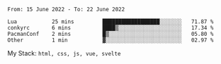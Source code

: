 <!--START_SECTION:waka-->

```text
From: 15 June 2022 - To: 22 June 2022

Lua           25 mins         ██████████████████░░░░░░░   71.87 %
conkyrc       6 mins          ████▒░░░░░░░░░░░░░░░░░░░░   17.34 %
PacmanConf    2 mins          █▒░░░░░░░░░░░░░░░░░░░░░░░   05.80 %
Other         1 min           ▓░░░░░░░░░░░░░░░░░░░░░░░░   02.97 %
```

<!--END_SECTION:waka-->
My Stack: `html, css, js, vue, svelte`
